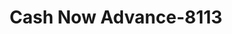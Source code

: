 ---
f_zip-code: 37830
f_state-code: TN
title: Cash Now Advance-8113
f_phone: 865-220-0014
f_city-only: Oak Ridge
f_address: 1153 Oak Ridge Tpke Oak Ridge
f_location-unique-id: '8113'
slug: cash-now-advance-8113
updated-on: '2024-05-30T13:46:58.046Z'
created-on: '2024-05-30T13:36:59.803Z'
published-on: '2024-05-30T13:54:32.469Z'
f_city-state: cms/city/oak-ridge-tn.md
f_company: cms/company/cash-now-advance.md
f_state: cms/state/tennessee.md
layout: '[payday-loan].html'
tags: payday-loan
---